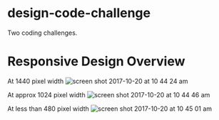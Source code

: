 # design-code-challenge
Two coding challenges.

# Responsive Design Overview

At 1440 pixel width
![screen shot 2017-10-20 at 10 44 24 am](https://user-images.githubusercontent.com/24904243/31834783-10e3fe9e-b584-11e7-92f7-d83c3a15c3e9.png)

At approx 1024 pixel width
![screen shot 2017-10-20 at 10 44 46 am](https://user-images.githubusercontent.com/24904243/31834787-158e5c6e-b584-11e7-999d-52784413357b.png)

At less than 480 pixel width
![screen shot 2017-10-20 at 10 45 01 am](https://user-images.githubusercontent.com/24904243/31834794-1a808f76-b584-11e7-9d64-f74a8e41a29d.png)


